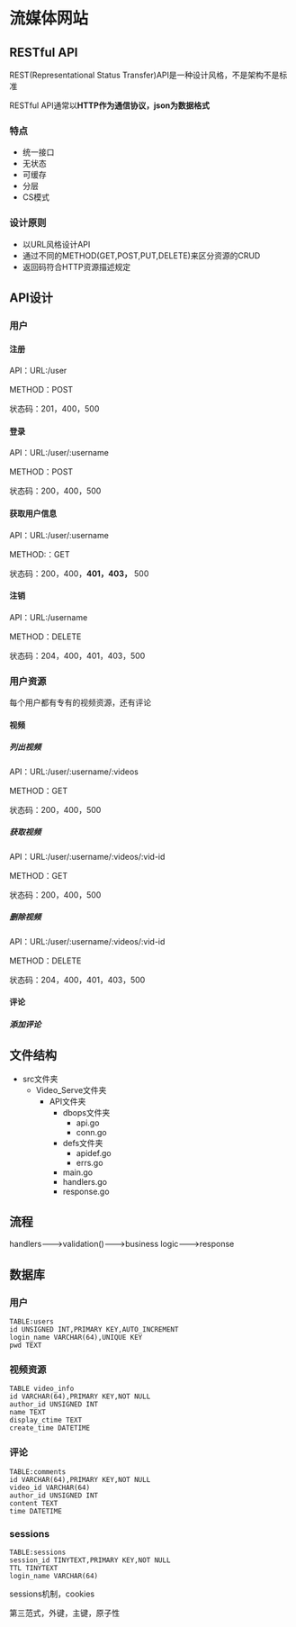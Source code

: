 # 流媒体网站



## RESTful API

REST(Representational Status Transfer)API是一种设计风格，不是架构不是标准

RESTful API通常以**HTTP作为通信协议，json为数据格式**

### 特点

+ 统一接口
+ 无状态
+ 可缓存
+ 分层
+ CS模式

### 设计原则

+ 以URL风格设计API
+ 通过不同的METHOD(GET,POST,PUT,DELETE)来区分资源的CRUD
+ 返回码符合HTTP资源描述规定



## API设计



### 用户



#### 注册

API：URL:/user

METHOD：POST

状态码：201，400，500



#### 登录

API：URL:/user/:username

METHOD：POST

状态码：200，400，500



#### 获取用户信息

API：URL:/user/:username

METHOD:：GET

状态码：200，400，**401，403，** 500



#### 注销

API：URL:/username

METHOD：DELETE

状态码：204，400，401，403，500





### 用户资源

每个用户都有专有的视频资源，还有评论

#### 视频

##### 列出视频

API：URL:/user/:username/:videos

METHOD：GET

状态码：200，400，500

##### 获取视频

API：URL:/user/:username/:videos/:vid-id

METHOD：GET

状态码：200，400，500

##### 删除视频

API：URL:/user/:username/:videos/:vid-id

METHOD：DELETE

状态码：204，400，401，403，500



#### 评论

##### 添加评论







## 文件结构



+ src文件夹
  + Video_Serve文件夹
    + API文件夹
      + dbops文件夹
        + api.go
        + conn.go
      + defs文件夹
        + apidef.go
        + errs.go
      + main.go
      + handlers.go
      + response.go



## 流程

handlers--->validation()--->business logic--->response



## 数据库



### 用户

```mysql
TABLE:users
id UNSIGNED INT,PRIMARY KEY,AUTO_INCREMENT
login_name VARCHAR(64),UNIQUE KEY
pwd TEXT
```





### 视频资源

```MYSQL
TABLE video_info
id VARCHAR(64),PRIMARY KEY,NOT NULL
author_id UNSIGNED INT
name TEXT
display_ctime TEXT
create_time DATETIME
```



### 评论

```mysql
TABLE:comments
id VARCHAR(64),PRIMARY KEY,NOT NULL
video_id VARCHAR(64)
author_id UNSIGNED INT
content TEXT
time DATETIME
```



### sessions

```mysql
TABLE:sessions
session_id TINYTEXT,PRIMARY KEY,NOT NULL
TTL TINYTEXT
login_name VARCHAR(64)
```







sessions机制，cookies

第三范式，外键，主键，原子性